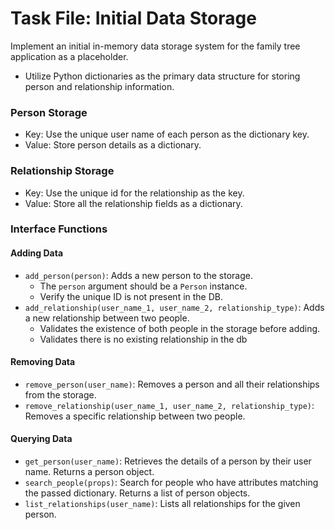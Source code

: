 # Task File: Initial Data Storage

Implement an initial in-memory data storage system for the family tree application as a placeholder.

- Utilize Python dictionaries as the primary data structure for storing person and relationship information.

### Person Storage

- Key: Use the unique user name of each person as the dictionary key.
- Value: Store person details as a dictionary.

### Relationship Storage

- Key: Use the unique id for the relationship as the key.
- Value: Store all the relationship fields as a dictionary.

### Interface Functions

#### Adding Data

- `add_person(person)`: Adds a new person to the storage.
    - The `person` argument should be a `Person` instance.
    - Verify the unique ID is not present in the DB.
- `add_relationship(user_name_1, user_name_2, relationship_type)`: Adds a new relationship between two people.
    - Validates the existence of both people in the storage before adding.
    - Validates there is no existing relationship in the db

#### Removing Data

- `remove_person(user_name)`: Removes a person and all their relationships from the storage.
- `remove_relationship(user_name_1, user_name_2, relationship_type)`: Removes a specific relationship between two people.

#### Querying Data

- `get_person(user_name)`: Retrieves the details of a person by their user name. Returns a person object.
- `search_people(props)`: Search for people who have attributes matching the passed dictionary. Returns a list of person objects. 
- `list_relationships(user_name)`: Lists all relationships for the given person.